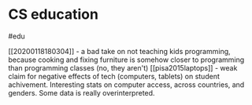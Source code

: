 # CS education
#edu

[[20200118180304]] - a bad take on not teaching kids programming, because cooking and fixing furniture is somehow closer to programming than programming classes (no, they aren't)
[[pisa2015laptops]] - weak claim for negative effects of tech (computers, tablets) on student achivement. Interesting stats on computer access, across countries, and genders. Some data is really overinterpreted.